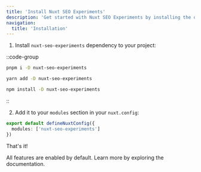 ```yaml
---
title: 'Install Nuxt SEO Experiments'
description: 'Get started with Nuxt SEO Experiments by installing the dependency to your project.'
navigation:
  title: 'Installation'
---
```


1. Install `nuxt-seo-experiments` dependency to your project:

::code-group

```sh [pnpm]
pnpm i -D nuxt-seo-experiments
```

```bash [yarn]
yarn add -D nuxt-seo-experiments
```

```bash [npm]
npm install -D nuxt-seo-experiments
```

::

2. Add it to your `modules` section in your `nuxt.config`:

```ts [nuxt.config.ts]
export default defineNuxtConfig({
  modules: ['nuxt-seo-experiments']
})
```

That's it!

All features are enabled by default. Learn more by exploring the documentation.
